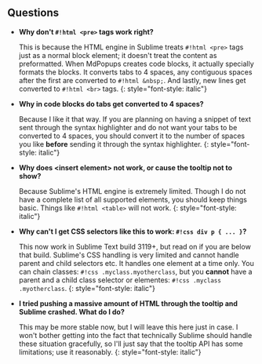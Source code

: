 ## Questions

- **Why don't `#!html <pre>` tags work right?**

    This is because the HTML engine in Sublime treats `#!html <pre>` tags just as a normal block element; it doesn't treat the content as preformatted.  When MdPopups creates code blocks, it actually specially formats the blocks.  It converts tabs to 4 spaces, any contiguous spaces after the first are converted to `#!html &nbsp;`.  And lastly, new lines get converted to `#!html <br>` tags.
    {: style="font-style: italic"}

- **Why in code blocks do tabs get converted to 4 spaces?**

    Because I like it that way.  If you are planning on having a snippet of text sent through the syntax highlighter and do not want your tabs to be converted to 4 spaces, you should convert it to the number of spaces you like **before** sending it through the syntax highlighter.
    {: style="font-style: italic"}

- **Why does &lt;insert element&gt; not work, or cause the tooltip not to show?**

    Because Sublime's HTML engine is extremely limited.  Though I do not have a complete list of all supported elements, you should keep things basic.  Things like `#!html <table>` will not work.
    {: style="font-style: italic"}

- **Why can't I get CSS selectors like this to work: `#!css div p { ... }`?**

    This now work in Sublime Text build 3119+, but read on if you are below that build. Sublime's CSS handling is very limited and cannot handle parent and child selectors etc.  It handles one element at a time only.  You can chain classes: `#!css .myclass.myotherclass`, but you **cannot** have a parent and a child class selector or elementes: `#!css .myclass .myotherclass`.
    {: style="font-style: italic"}

- **I tried pushing a massive amount of HTML through the tooltip and Sublime crashed.  What do I do?**

    This may be more stable now, but I will leave this here just in case.  I won't bother getting into the fact that technically Sublime should handle these situation gracefully, so I'll just say that the tooltip API has some limitations; use it reasonably.
    {: style="font-style: italic"}
